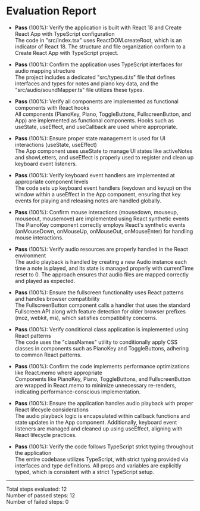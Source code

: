 # Evaluation Report

- **Pass** (100%): Verify the application is built with React 18 and Create React App with TypeScript configuration  
  The code in "src/index.tsx" uses ReactDOM.createRoot, which is an indicator of React 18. The structure and file organization conform to a Create React App with TypeScript project.

- **Pass** (100%): Confirm the application uses TypeScript interfaces for audio mapping structure  
  The project includes a dedicated "src/types.d.ts" file that defines interfaces and types for notes and piano key data, and the "src/audio/soundMapper.ts" file utilizes these types.

- **Pass** (100%): Verify all components are implemented as functional components with React hooks  
  All components (PianoKey, Piano, ToggleButtons, FullscreenButton, and App) are implemented as functional components. Hooks such as useState, useEffect, and useCallback are used where appropriate.

- **Pass** (100%): Ensure proper state management is used for UI interactions (useState, useEffect)  
  The App component uses useState to manage UI states like activeNotes and showLetters, and useEffect is properly used to register and clean up keyboard event listeners.

- **Pass** (100%): Verify keyboard event handlers are implemented at appropriate component levels  
  The code sets up keyboard event handlers (keydown and keyup) on the window within a useEffect in the App component, ensuring that key events for playing and releasing notes are handled globally.

- **Pass** (100%): Confirm mouse interactions (mousedown, mouseup, mouseout, mousemove) are implemented using React synthetic events  
  The PianoKey component correctly employs React's synthetic events (onMouseDown, onMouseUp, onMouseOut, onMouseEnter) for handling mouse interactions.

- **Pass** (100%): Verify audio resources are properly handled in the React environment  
  The audio playback is handled by creating a new Audio instance each time a note is played, and its state is managed properly with currentTime reset to 0. The approach ensures that audio files are mapped correctly and played as expected.

- **Pass** (100%): Ensure the fullscreen functionality uses React patterns and handles browser compatibility  
  The FullscreenButton component calls a handler that uses the standard Fullscreen API along with feature detection for older browser prefixes (moz, webkit, ms), which satisfies compatibility concerns.

- **Pass** (100%): Verify conditional class application is implemented using React patterns  
  The code uses the "classNames" utility to conditionally apply CSS classes in components such as PianoKey and ToggleButtons, adhering to common React patterns.

- **Pass** (100%): Confirm the code implements performance optimizations like React.memo where appropriate  
  Components like PianoKey, Piano, ToggleButtons, and FullscreenButton are wrapped in React.memo to minimize unnecessary re-renders, indicating performance-conscious implementation.

- **Pass** (100%): Ensure the application handles audio playback with proper React lifecycle considerations  
  The audio playback logic is encapsulated within callback functions and state updates in the App component. Additionally, keyboard event listeners are managed and cleaned up using useEffect, aligning with React lifecycle practices.

- **Pass** (100%): Verify the code follows TypeScript strict typing throughout the application  
  The entire codebase utilizes TypeScript, with strict typing provided via interfaces and type definitions. All props and variables are explicitly typed, which is consistent with a strict TypeScript setup.

---

Total steps evaluated: 12  
Number of passed steps: 12  
Number of failed steps: 0